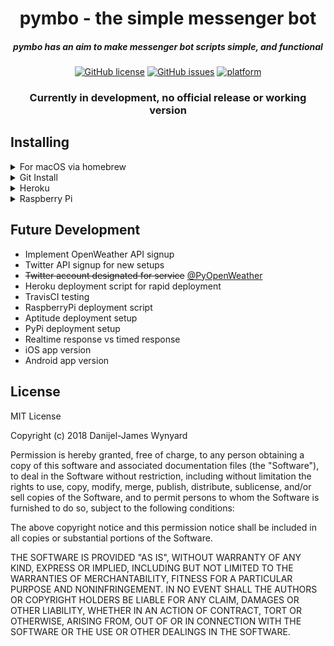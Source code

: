<div align="center">

# pymbo - the simple messenger bot

##### pymbo has an aim to make messenger bot scripts simple, and functional

[![GitHub license](https://img.shields.io/github/license/danijeljw/pymbo.svg)](https://github.com/danijeljw/pymbo/blob/master/LICENSE)
[![GitHub issues](https://img.shields.io/github/issues/danijeljw/pymbo.svg)](https://github.com/danijeljw/pymbo/issues)
[![platform](https://img.shields.io/badge/python-3.6-ff69b4.svg)]()


### Currently in development, no official release or working version

</div>

## Installing

<details>
<summary>For macOS via homebrew</summary>

```bash
tba
```

</details>

<details>
<summary>Git Install</summary>

```bash
tba
```

</details>


<details>
<summary>Heroku</summary>

```bash
tba
```

</details>


<details>
<summary>Raspberry Pi</summary>

```bash
tba
```

</details>


## Future Development

* Implement OpenWeather API signup
* Twitter API signup for new setups
* ~~Twitter account designated for service~~ [@PyOpenWeather](https://twitter.com/PyOpenWeather)
* Heroku deployment script for rapid deployment
* TravisCI testing
* RaspberryPi deployment script
* Aptitude deployment setup
* PyPi deployment setup
* Realtime response vs timed response
* iOS app version
* Android app version


## License

MIT License

Copyright (c) 2018 Danijel-James Wynyard

Permission is hereby granted, free of charge, to any person obtaining a copy of this software and associated documentation files (the "Software"), to deal in the Software
without restriction, including without limitation the rights to use, copy, modify, merge, publish, distribute, sublicense, and/or sell copies of the Software, and to permit
persons to whom the Software is furnished to do so, subject to the following conditions:

The above copyright notice and this permission notice shall be included in all copies or substantial portions of the Software.

THE SOFTWARE IS PROVIDED "AS IS", WITHOUT WARRANTY OF ANY KIND, EXPRESS OR IMPLIED, INCLUDING BUT NOT LIMITED TO THE WARRANTIES OF MERCHANTABILITY, FITNESS FOR A PARTICULAR
PURPOSE AND NONINFRINGEMENT. IN NO EVENT SHALL THE AUTHORS OR COPYRIGHT HOLDERS BE LIABLE FOR ANY CLAIM, DAMAGES OR OTHER LIABILITY, WHETHER IN AN ACTION OF CONTRACT, TORT
OR OTHERWISE, ARISING FROM, OUT OF OR IN CONNECTION WITH THE SOFTWARE OR THE USE OR OTHER DEALINGS IN THE SOFTWARE.


